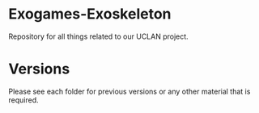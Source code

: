 # Exogames-Exoskeleton
Repository for all things related to our UCLAN project.

# Versions
Please see each folder for previous versions or any other material that is required. 